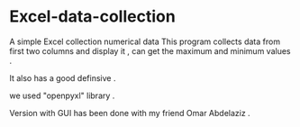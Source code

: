 # Excel-data-collection
A simple Excel collection numerical data 
This program collects data from first two columns and display it , can get the maximum and minimum values .

It also has a good definsive .

we used "openpyxl" library .

Version with GUI has been done with my friend Omar Abdelaziz .
